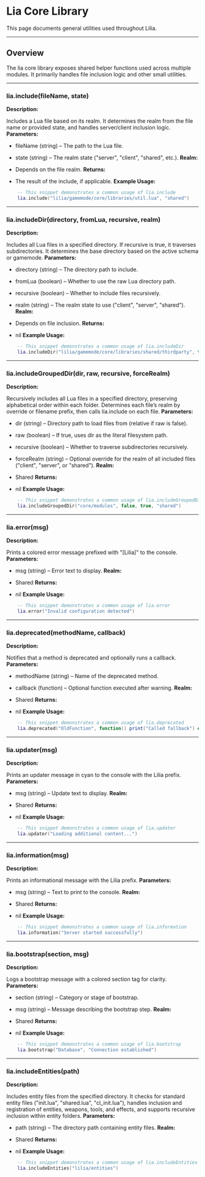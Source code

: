 # Lia Core Library

This page documents general utilities used throughout Lilia.

---

## Overview

The lia core library exposes shared helper functions used across multiple modules. It primarily handles file inclusion logic and other small utilities.

---

### lia.include(fileName, state)

    
**Description:**

Includes a Lua file based on its realm. It determines the realm from the file name or provided state, and handles server/client inclusion logic.
**Parameters:**

* fileName (string) – The path to the Lua file.
* state    (string) – The realm state ("server", "client", "shared", etc.).
**Realm:**

* Depends on the file realm.
**Returns:**

* The result of the include, if applicable.
**Example Usage:**

```lua
    -- This snippet demonstrates a common usage of lia.include
    lia.include("lilia/gamemode/core/libraries/util.lua", "shared")
```

---


### lia.includeDir(directory, fromLua, recursive, realm)

    
**Description:**

Includes all Lua files in a specified directory. If recursive is true, it traverses subdirectories. It determines the base directory based on the active schema or gamemode.
**Parameters:**

* directory (string) – The directory path to include.
* fromLua   (boolean) – Whether to use the raw Lua directory path.
* recursive (boolean) – Whether to include files recursively.
* realm     (string) – The realm state to use ("client", "server", "shared").
**Realm:**

* Depends on file inclusion.
**Returns:**

* nil
**Example Usage:**

```lua
    -- This snippet demonstrates a common usage of lia.includeDir
    lia.includeDir("lilia/gamemode/core/libraries/shared/thirdparty", true, true)
```

---


### lia.includeGroupedDir(dir, raw, recursive, forceRealm)

    
**Description:**

Recursively includes all Lua files in a specified directory, preserving alphabetical order within each folder. Determines each file’s realm by override or filename prefix, then calls lia.include on each file.
**Parameters:**

* dir        (string) – Directory path to load files from (relative if raw is false).
* raw        (boolean) – If true, uses dir as the literal filesystem path.
* recursive  (boolean) – Whether to traverse subdirectories recursively.
* forceRealm (string) – Optional override for the realm of all included files ("client", "server", or "shared").
**Realm:**

* Shared
**Returns:**

* nil
**Example Usage:**

```lua
    -- This snippet demonstrates a common usage of lia.includeGroupedDir
    lia.includeGroupedDir("core/modules", false, true, "shared")
```

---


### lia.error(msg)

    
**Description:**

Prints a colored error message prefixed with "[Lilia]" to the console.
**Parameters:**

* msg (string) – Error text to display.
**Realm:**

* Shared
**Returns:**

* nil
**Example Usage:**

```lua
    -- This snippet demonstrates a common usage of lia.error
    lia.error("Invalid configuration detected")
```

---


### lia.deprecated(methodName, callback)

    
**Description:**

Notifies that a method is deprecated and optionally runs a callback.
**Parameters:**

* methodName (string) – Name of the deprecated method.
* callback   (function) – Optional function executed after warning.
**Realm:**

* Shared
**Returns:**

* nil
**Example Usage:**

```lua
    -- This snippet demonstrates a common usage of lia.deprecated
    lia.deprecated("OldFunction", function() print("Called fallback") end)
```

---


### lia.updater(msg)

    
**Description:**

Prints an updater message in cyan to the console with the Lilia prefix.
**Parameters:**

* msg (string) – Update text to display.
**Realm:**

* Shared
**Returns:**

* nil
**Example Usage:**

```lua
    -- This snippet demonstrates a common usage of lia.updater
    lia.updater("Loading additional content...")
```

---


### lia.information(msg)

    
**Description:**

Prints an informational message with the Lilia prefix.
**Parameters:**

* msg (string) – Text to print to the console.
**Realm:**

* Shared
**Returns:**

* nil
**Example Usage:**

```lua
    -- This snippet demonstrates a common usage of lia.information
    lia.information("Server started successfully")
```

---


### lia.bootstrap(section, msg)

    
**Description:**

Logs a bootstrap message with a colored section tag for clarity.
**Parameters:**

* section (string) – Category or stage of bootstrap.
* msg     (string) – Message describing the bootstrap step.
**Realm:**

* Shared
**Returns:**

* nil
**Example Usage:**

```lua
    -- This snippet demonstrates a common usage of lia.bootstrap
    lia.bootstrap("Database", "Connection established")
```

---


### lia.includeEntities(path)

    
**Description:**

Includes entity files from the specified directory. It checks for standard entity files ("init.lua", "shared.lua", "cl_init.lua"), handles inclusion and registration of entities, weapons, tools, and effects, and supports recursive inclusion within entity folders.
**Parameters:**

* path (string) – The directory path containing entity files.
**Realm:**

* Shared
**Returns:**

* nil
**Example Usage:**

```lua
    -- This snippet demonstrates a common usage of lia.includeEntities
    lia.includeEntities("lilia/entities")
```
